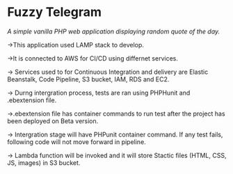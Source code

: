 # Fuzzy Telegram
*A simple vanilla PHP web application displaying random quote of the day.*

->This application used LAMP stack to develop.

->It is connected to AWS for CI/CD using differnet services.

-> Services used to for Continuous Integration and delivery are Elastic Beanstalk, Code Pipeline, S3 bucket, IAM, RDS and EC2.

-> Durng intergration process, tests are ran using PHPHunit and .ebextension file.

->.ebextension file has container commands to run test after the project has been deployed on Beta version.

-> Intergration stage will have PHPunit container command. If any test fails, following code will not move forward in pipeline.

-> Lambda function will be invoked and it will store Stactic files (HTML, CSS, JS, images) in S3 bucket.

